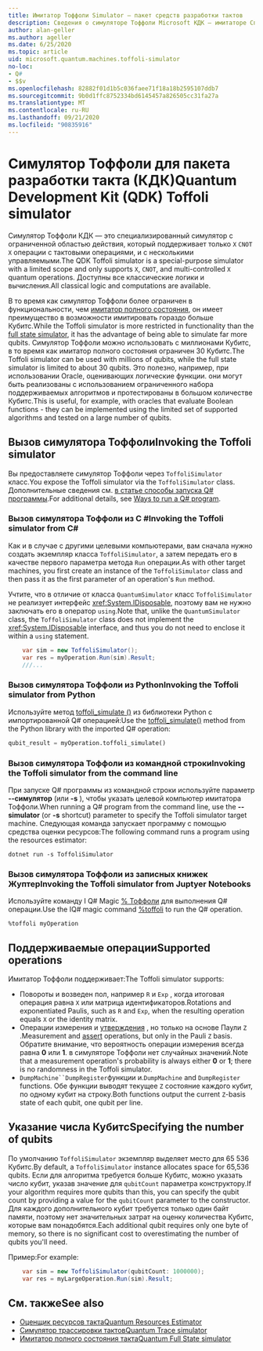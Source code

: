 ```yaml
---
title: Имитатор Тоффоли Simulator — пакет средств разработки тактов
description: Сведения о симуляторе Тоффоли Microsoft КДК — имитаторе Специального целевого симулятора, который можно использовать с миллионами Кубитс.
author: alan-geller
ms.author: ageller
ms.date: 6/25/2020
ms.topic: article
uid: microsoft.quantum.machines.toffoli-simulator
no-loc:
- Q#
- $$v
ms.openlocfilehash: 82882f01d1b5c036faee71f18a18b2595107ddb7
ms.sourcegitcommit: 9b0d1ffc8752334bd6145457a826505cc31fa27a
ms.translationtype: MT
ms.contentlocale: ru-RU
ms.lasthandoff: 09/21/2020
ms.locfileid: "90835916"
---
```

# <a name="quantum-development-kit-qdk-toffoli-simulator"></a><span data-ttu-id="5d70b-103">Симулятор Тоффоли для пакета разработки такта (КДК)</span><span class="sxs-lookup"><span data-stu-id="5d70b-103">Quantum Development Kit (QDK) Toffoli simulator</span></span>

<span data-ttu-id="5d70b-104">Симулятор Тоффоли КДК — это специализированный симулятор с ограниченной областью действия, который поддерживает только `X` `CNOT` `X` операции с тактовыми операциями, и с несколькими управляемыми.</span><span class="sxs-lookup"><span data-stu-id="5d70b-104">The QDK Toffoli simulator is a special-purpose simulator with a limited scope and only supports `X`, `CNOT`, and multi-controlled `X` quantum operations.</span></span> <span data-ttu-id="5d70b-105">Доступны все классические логики и вычисления.</span><span class="sxs-lookup"><span data-stu-id="5d70b-105">All classical logic and computations are available.</span></span>

<span data-ttu-id="5d70b-106">В то время как симулятор Тоффоли более ограничен в функциональности, чем [имитатор полного состояния](xref:microsoft.quantum.machines.full-state-simulator), он имеет преимущество в возможности имитировать гораздо больше Кубитс.</span><span class="sxs-lookup"><span data-stu-id="5d70b-106">While the Toffoli simulator is more restricted in functionality than the [full state simulator](xref:microsoft.quantum.machines.full-state-simulator), it has the advantage of being able to simulate far more qubits.</span></span> <span data-ttu-id="5d70b-107">Симулятор Тоффоли можно использовать с миллионами Кубитс, в то время как имитатор полного состояния ограничен 30 Кубитс.</span><span class="sxs-lookup"><span data-stu-id="5d70b-107">The Toffoli simulator can be used with millions of qubits, while the full state simulator is limited to about 30 qubits.</span></span> <span data-ttu-id="5d70b-108">Это полезно, например, при использовании Oracle, оценивающих логические функции. они могут быть реализованы с использованием ограниченного набора поддерживаемых алгоритмов и протестированы в большом количестве Кубитс.</span><span class="sxs-lookup"><span data-stu-id="5d70b-108">This is useful, for example, with oracles that evaluate Boolean functions - they can be implemented using the limited set of supported algorithms and tested on a large number of qubits.</span></span>

## <a name="invoking-the-toffoli-simulator"></a><span data-ttu-id="5d70b-109">Вызов симулятора Тоффоли</span><span class="sxs-lookup"><span data-stu-id="5d70b-109">Invoking the Toffoli simulator</span></span>

<span data-ttu-id="5d70b-110">Вы предоставляете симулятор Тоффоли через `ToffoliSimulator` класс.</span><span class="sxs-lookup"><span data-stu-id="5d70b-110">You expose the Toffoli simulator via the `ToffoliSimulator` class.</span></span> <span data-ttu-id="5d70b-111">Дополнительные сведения см. [в статье способы запуска Q# программы](xref:microsoft.quantum.guide.host-programs).</span><span class="sxs-lookup"><span data-stu-id="5d70b-111">For additional details, see [Ways to run a Q# program](xref:microsoft.quantum.guide.host-programs).</span></span>

### <a name="invoking-the-toffoli-simulator-from-c"></a><span data-ttu-id="5d70b-112">Вызов симулятора Тоффоли из C #</span><span class="sxs-lookup"><span data-stu-id="5d70b-112">Invoking the Toffoli simulator from C#</span></span>

<span data-ttu-id="5d70b-113">Как и в случае с другими целевыми компьютерами, вам сначала нужно создать экземпляр класса `ToffoliSimulator`, а затем передать его в качестве первого параметра метода `Run` операции.</span><span class="sxs-lookup"><span data-stu-id="5d70b-113">As with other target machines, you first create an instance of the `ToffoliSimulator` class and then pass it as the first parameter of an operation's `Run` method.</span></span>

<span data-ttu-id="5d70b-114">Учтите, что в отличие от класса `QuantumSimulator` класс `ToffoliSimulator` не реализует интерфейс <xref:System.IDisposable>, поэтому вам не нужно заключать его в оператор `using`.</span><span class="sxs-lookup"><span data-stu-id="5d70b-114">Note that, unlike the `QuantumSimulator` class, the `ToffoliSimulator` class does not implement the <xref:System.IDisposable> interface, and thus you do not need to enclose it within a `using` statement.</span></span>

```csharp
    var sim = new ToffoliSimulator();
    var res = myOperation.Run(sim).Result;
    ///...
```

### <a name="invoking-the-toffoli-simulator-from-python"></a><span data-ttu-id="5d70b-115">Вызов симулятора Тоффоли из Python</span><span class="sxs-lookup"><span data-stu-id="5d70b-115">Invoking the Toffoli simulator from Python</span></span>

<span data-ttu-id="5d70b-116">Используйте метод [toffoli_simulate ()](https://docs.microsoft.com/python/qsharp-core/qsharp.loader.qsharpcallable) из библиотеки Python с импортированной Q# операцией:</span><span class="sxs-lookup"><span data-stu-id="5d70b-116">Use the [toffoli_simulate()](https://docs.microsoft.com/python/qsharp-core/qsharp.loader.qsharpcallable) method from the Python library with the imported Q# operation:</span></span>

```python
qubit_result = myOperation.toffoli_simulate()
```

### <a name="invoking-the-toffoli-simulator-from-the-command-line"></a><span data-ttu-id="5d70b-117">Вызов симулятора Тоффоли из командной строки</span><span class="sxs-lookup"><span data-stu-id="5d70b-117">Invoking the Toffoli simulator from the command line</span></span>

<span data-ttu-id="5d70b-118">При запуске Q# программы из командной строки используйте параметр **--симулятор** (или **-s** ), чтобы указать целевой компьютер имитатора Тоффоли.</span><span class="sxs-lookup"><span data-stu-id="5d70b-118">When running a Q# program from the command line, use the **--simulator** (or **-s** shortcut) parameter to specify the Toffoli simulator target machine.</span></span> <span data-ttu-id="5d70b-119">Следующая команда запускает программу с помощью средства оценки ресурсов:</span><span class="sxs-lookup"><span data-stu-id="5d70b-119">The following command runs a program using the resources estimator:</span></span> 

```dotnetcli
dotnet run -s ToffoliSimulator
```

### <a name="invoking-the-toffoli-simulator-from-juptyer-notebooks"></a><span data-ttu-id="5d70b-120">Вызов симулятора Тоффоли из записных книжек Жуптер</span><span class="sxs-lookup"><span data-stu-id="5d70b-120">Invoking the Toffoli simulator from Juptyer Notebooks</span></span>

<span data-ttu-id="5d70b-121">Используйте команду I Q# Magic [% Тоффоли](xref:microsoft.quantum.iqsharp.magic-ref.toffoli) для выполнения Q# операции.</span><span class="sxs-lookup"><span data-stu-id="5d70b-121">Use the IQ# magic command [%toffoli](xref:microsoft.quantum.iqsharp.magic-ref.toffoli) to run the Q# operation.</span></span>

```
%toffoli myOperation
```

## <a name="supported-operations"></a><span data-ttu-id="5d70b-122">Поддерживаемые операции</span><span class="sxs-lookup"><span data-stu-id="5d70b-122">Supported operations</span></span>

<span data-ttu-id="5d70b-123">Имитатор Тоффоли поддерживает:</span><span class="sxs-lookup"><span data-stu-id="5d70b-123">The Toffoli simulator supports:</span></span>

* <span data-ttu-id="5d70b-124">Повороты и возведен пол, например `R` и `Exp` , когда итоговая операция равна `X` или матрица идентификаторов.</span><span class="sxs-lookup"><span data-stu-id="5d70b-124">Rotations and exponentiated Paulis, such as `R` and `Exp`, when the resulting operation equals `X` or the identity matrix.</span></span>
* <span data-ttu-id="5d70b-125">Операции измерения и [утверждения](xref:microsoft.quantum.diagnostics.assertmeasurement) , но только на основе Паули `Z` .</span><span class="sxs-lookup"><span data-stu-id="5d70b-125">Measurement and [assert](xref:microsoft.quantum.diagnostics.assertmeasurement) operations, but only in the Pauli `Z` basis.</span></span> <span data-ttu-id="5d70b-126">Обратите внимание, что вероятность операции измерения всегда равна **0** или **1**. в симуляторе Тоффоли нет случайных значений.</span><span class="sxs-lookup"><span data-stu-id="5d70b-126">Note that a measurement operation's probability is always either **0** or **1**; there is no randomness in the Toffoli simulator.</span></span>
* <span data-ttu-id="5d70b-127">`DumpMachine``DumpRegister`функции и.</span><span class="sxs-lookup"><span data-stu-id="5d70b-127">`DumpMachine` and `DumpRegister` functions.</span></span>
<span data-ttu-id="5d70b-128">Обе функции выводят текущее `Z` состояние каждого кубит, по одному кубит на строку.</span><span class="sxs-lookup"><span data-stu-id="5d70b-128">Both functions output the current `Z`-basis state of each qubit, one qubit per line.</span></span>

## <a name="specifying-the-number-of-qubits"></a><span data-ttu-id="5d70b-129">Указание числа Кубитс</span><span class="sxs-lookup"><span data-stu-id="5d70b-129">Specifying the number of qubits</span></span>

<span data-ttu-id="5d70b-130">По умолчанию `ToffoliSimulator` экземпляр выделяет место для 65 536 Кубитс.</span><span class="sxs-lookup"><span data-stu-id="5d70b-130">By default, a `ToffoliSimulator` instance allocates space for 65,536 qubits.</span></span>
<span data-ttu-id="5d70b-131">Если для алгоритма требуется больше Кубитс, можно указать число кубит, указав значение для `qubitCount` параметра конструктору.</span><span class="sxs-lookup"><span data-stu-id="5d70b-131">If your algorithm requires more qubits than this, you can specify the qubit count by providing a value for the `qubitCount` parameter to the constructor.</span></span>
<span data-ttu-id="5d70b-132">Для каждого дополнительного кубит требуется только один байт памяти, поэтому нет значительных затрат на оценку количества Кубитс, которые вам понадобятся.</span><span class="sxs-lookup"><span data-stu-id="5d70b-132">Each additional qubit requires only one byte of memory, so there is no significant cost to overestimating the number of qubits you'll need.</span></span>

<span data-ttu-id="5d70b-133">Пример:</span><span class="sxs-lookup"><span data-stu-id="5d70b-133">For example:</span></span>

```csharp
    var sim = new ToffoliSimulator(qubitCount: 1000000);
    var res = myLargeOperation.Run(sim).Result;
```

## <a name="see-also"></a><span data-ttu-id="5d70b-134">См. также</span><span class="sxs-lookup"><span data-stu-id="5d70b-134">See also</span></span>

- [<span data-ttu-id="5d70b-135">Оценщик ресурсов такта</span><span class="sxs-lookup"><span data-stu-id="5d70b-135">Quantum Resources Estimator</span></span>](xref:microsoft.quantum.machines.resources-estimator)
- [<span data-ttu-id="5d70b-136">Симулятор трассировки тактов</span><span class="sxs-lookup"><span data-stu-id="5d70b-136">Quantum Trace simulator</span></span>](xref:microsoft.quantum.machines.qc-trace-simulator.intro)
- [<span data-ttu-id="5d70b-137">Имитатор полного состояния такта</span><span class="sxs-lookup"><span data-stu-id="5d70b-137">Quantum Full State simulator</span></span>](xref:microsoft.quantum.machines.full-state-simulator) 